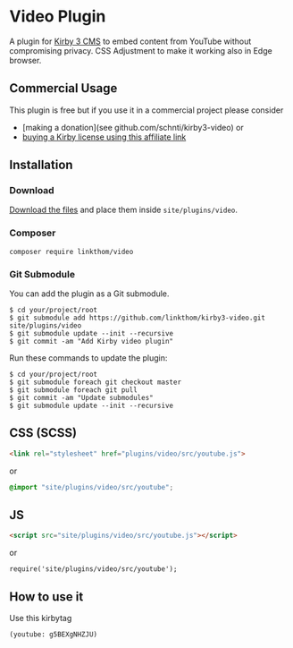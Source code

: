 # Video Plugin

A plugin for [Kirby 3 CMS](http://getkirby.com) to embed content from YouTube without compromising privacy.
CSS Adjustment to make it working also in Edge browser.

## Commercial Usage

This plugin is free but if you use it in a commercial project please consider

- [making a donation](see github.com/schnti/kirby3-video) or
- [buying a Kirby license using this affiliate link](https://a.paddle.com/v2/click/1129/48194?link=1170)

## Installation

### Download

[Download the files](https://github.com/linkthom/kirby3-video/archive/master.zip) and place them inside `site/plugins/video`.

### Composer

```
composer require linkthom/video
```

### Git Submodule
You can add the plugin as a Git submodule.

    $ cd your/project/root
    $ git submodule add https://github.com/linkthom/kirby3-video.git site/plugins/video
    $ git submodule update --init --recursive
    $ git commit -am "Add Kirby video plugin"

Run these commands to update the plugin:

    $ cd your/project/root
    $ git submodule foreach git checkout master
    $ git submodule foreach git pull
    $ git commit -am "Update submodules"
    $ git submodule update --init --recursive
      

## CSS (SCSS)

```HTML
<link rel="stylesheet" href="plugins/video/src/youtube.js">
```

or

```SCSS
@import "site/plugins/video/src/youtube";
```

## JS

```HTML
<script src="site/plugins/video/src/youtube.js"></script>
```

or

```JS
require('site/plugins/video/src/youtube');
```

## How to use it

Use this kirbytag

```
(youtube: g5BEXgNHZJU)
```
